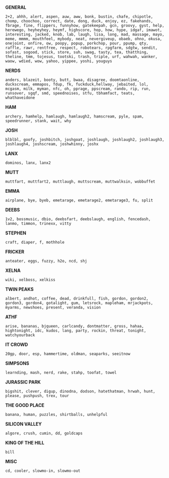 **GENERAL**

```
2+2, ahhh, alert, aspen, auw, aww, bonk, bustin, chafe, chipotle, chomp, choochoo, correct, date, dong, duck, enjoy, ez, fakehands, fbrage, fine, flippers, funnyhow, gatekeepah, gcn, groovy, gyst, help, herewego, heyheyhey, heymf, highscore, hop, how, hype, idgaf, imawot, interesting, jacked, knob, lab, laugh, lisa, long, mad, massage, mayo, meme, mmmm, mouthfeel, mybody, neat, nevergiveup, obaeb, ohno, okusa, onejoint, onfire, ow, poopy, popup, porkchop, pour, ppump, qty, raffle, rawr, rentfree, respect, robotears, rpgfarm, sdgtw, sendit, sofast, sogood, stick, store, suh, swag, tasty, tea, thatthing, theline, tmm, tojesus, tootski, trash, triple, urf, wahwah, wanker, waow, wdied, wow, yahoo, yippee, yoshi, youguys
```

**NERDS**

```
anders, blazeit, booty, butt, bwaa, disagree, doomtaonline, duckscream, emmapos, fdup, fk, fuckduck,hellway, jebaited, lol, mcgasm, milk, myman, nfc, oh, pprage, ppscream, rando, rip, run, runsover, sgqf, smd, speednoises, stfu, tbhamfact, teats, whathaveidone
```

**HAM**

```
archery, hamhelp, hamlaugh, hamlaugh2, hamscream, pyle, spam, speedrunner, stank, wait, why
```

**JOSH**

```
blblbl, goofy, joshbitch, joshgoat, joshlaugh, joshlaugh2, joshlaugh3, joshlaugh4, joshscream, joshwhinny, joshx
```

**LANX**

```
dominos, lanx, lanx2
```

**MUTT**

```
muttfart, muttfart2, muttlaugh, muttscream, muttwalksin, wobbuffet
```

**EMMA**

```
airplane, bye, byeb, emetarage, emetarage2, emetarage3, fu, split
```

**DEEBS**

```
1v2, bossmusic, dbio, deebsfart, deebslaugh, english, fencedash, lanmo, timmon, trinexx, vitty
```

**STEPHEN**

```
craft, diaper, f, mothhole
```

**FRICKER**

```
anteater, eggs, fuzzy, h2o, ncd, shj
```

**XELNA**

```
wiki, xelboss, xelkiss
```

**TWIN PEAKS**

```
albert, andhot, coffee, dead, drinkfull, fish, gordon, gordon2, gordon3, gordon4, gotalight, gum, letsrock, mapleham, mrjackpots, myarms, newshoes, present, veranda, vision
```

**ATHF**

```
arise, bananas, bjqueen, carlcandy, dontmatter, gross, hahaa, hightonight, idc, kudos, lang, party, rockin, threat, tonight, watchyourback
```

**IT CROWD**

```
20gp, door, esp, hammertime, oldman, seaparks, seeitnow
```

**SIMPSONS**

```
learnding, mash, nerd, rake, stahp, toofat, towel
```

**JURASSIC PARK**

```
bigshit, clever, digup, dinodna, dodson, hatethatman, hrwah, hunt, please, pushpush, trex, tour
```

**THE GOOD PLACE**

```
banana, human, puzzles, shirtballs, unhelpful
```

**SILICON VALLEY**

```
algore, crush, cumin, dd, goldcaps
```

**KING OF THE HILL**

```
bill
```

**MISC**

```
cd, cooler, slowmo-in, slowmo-out
```
